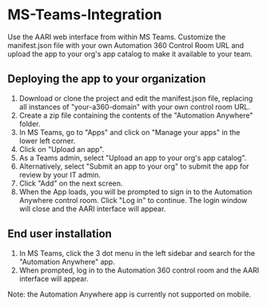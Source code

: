 # MS-Teams-Integration

Use the AARI web interface from within MS Teams. Customize the manifest.json file with your own Automation 360 Control Room URL and upload the app to your org's app catalog to make it available to your team.

## Deploying the app to your organization

 1. Download or clone the project and edit the manifest.json file, replacing all instances of "your-a360-domain" with your own control room URL.
 2. Create a zip file containing the contents of the "Automation Anywhere" folder.
 3. In MS Teams, go to "Apps" and click on "Manage your apps" in the lower left corner.
 4. Click on "Upload an app".
 5. As a Teams admin, select "Upload an app to your org's app catalog".
 6. Alternatively, select "Submit an app to your org" to submit the app for review by your IT admin.
 7. Click "Add" on the next screen.
 8. When the App loads, you will be prompted to sign in to the Automation Anywhere control room. Click "Log in" to continue. The login window will close and the AARI interface will appear.

## End user installation

 1. In MS Teams, click the 3 dot menu in the left sidebar and search for the "Automation Anywhere" app.
 2. When prompted, log in to the Automation 360 control room and the AARI interface will appear.

Note: the Automation Anywhere app is currently not supported on mobile.